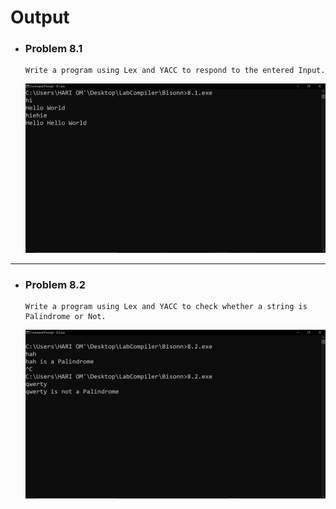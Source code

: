 # Output

- ### Problem 8.1

      Write a program using Lex and YACC to respond to the entered Input.

  <img src="./Problem_8.1/8.1.png" alt="8.1" style="width:700px">

---

- ### Problem 8.2

      Write a program using Lex and YACC to check whether a string is Palindrome or Not.

   <img src="./Problem_8.2/8.2.png" alt="8.2" style="width:700px">
